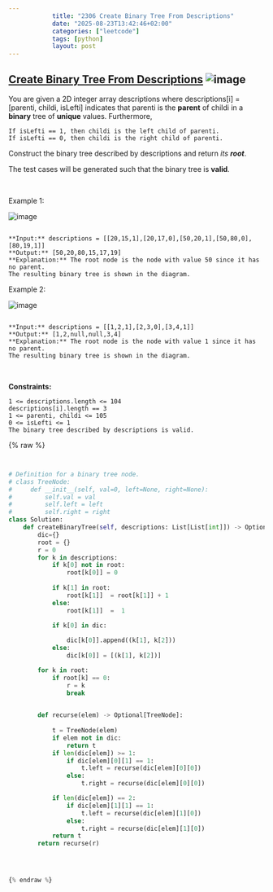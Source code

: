 ```yaml
---
            title: "2306 Create Binary Tree From Descriptions"
            date: "2025-08-23T13:42:46+02:00"
            categories: ["leetcode"]
            tags: [python]
            layout: post
---
```

            
## [Create Binary Tree From Descriptions](https://leetcode.com/problems/create-binary-tree-from-descriptions) ![image](https://img.shields.io/badge/Difficulty-Medium-orange)

You are given a 2D integer array descriptions where descriptions[i] = [parenti, childi, isLefti] indicates that parenti is the **parent** of childi in a **binary** tree of **unique** values. Furthermore,

	If isLefti == 1, then childi is the left child of parenti.
	If isLefti == 0, then childi is the right child of parenti.

Construct the binary tree described by descriptions and return *its **root***.

The test cases will be generated such that the binary tree is **valid**.

 

Example 1:

![image](https://assets.leetcode.com/uploads/2022/02/09/example1drawio.png)
```

**Input:** descriptions = [[20,15,1],[20,17,0],[50,20,1],[50,80,0],[80,19,1]]
**Output:** [50,20,80,15,17,19]
**Explanation:** The root node is the node with value 50 since it has no parent.
The resulting binary tree is shown in the diagram.

```

Example 2:

![image](https://assets.leetcode.com/uploads/2022/02/09/example2drawio.png)
```

**Input:** descriptions = [[1,2,1],[2,3,0],[3,4,1]]
**Output:** [1,2,null,null,3,4]
**Explanation:** The root node is the node with value 1 since it has no parent.
The resulting binary tree is shown in the diagram.

```

 

**Constraints:**

	1 <= descriptions.length <= 104
	descriptions[i].length == 3
	1 <= parenti, childi <= 105
	0 <= isLefti <= 1
	The binary tree described by descriptions is valid.

{% raw %}


```python


# Definition for a binary tree node.
# class TreeNode:
#     def __init__(self, val=0, left=None, right=None):
#         self.val = val
#         self.left = left
#         self.right = right
class Solution:
    def createBinaryTree(self, descriptions: List[List[int]]) -> Optional[TreeNode]:
        dic={}
        root = {}
        r = 0
        for k in descriptions:
            if k[0] not in root:
                root[k[0]] = 0
            
            if k[1] in root:
                root[k[1]]  = root[k[1]] + 1
            else:
                root[k[1]]  =  1

            if k[0] in dic:
                
                dic[k[0]].append((k[1], k[2]))
            else:
                dic[k[0]] = [(k[1], k[2])]

        for k in root:
            if root[k] == 0:
                r = k
                break

       
        def recurse(elem) -> Optional[TreeNode]:
            
            t = TreeNode(elem)
            if elem not in dic:
                return t
            if len(dic[elem]) >= 1:
                if dic[elem][0][1] == 1:
                    t.left = recurse(dic[elem][0][0])
                else:
                    t.right = recurse(dic[elem][0][0])

            if len(dic[elem]) == 2:
                if dic[elem][1][1] == 1:
                    t.left = recurse(dic[elem][1][0])
                else:
                    t.right = recurse(dic[elem][1][0])
            return t
        return recurse(r)

        


{% endraw %}
```
